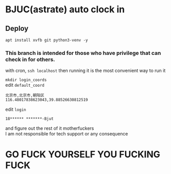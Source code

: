 # BJUC(astrate) auto clock in
## Deploy
```
apt install xvfb git python3-venv -y
```

### This branch is intended for those who have privilege that can check in for others.

with cron, `ssh localhost` then running it is the most convenient way to run it

`mkdir login_coords`  
edit `default_coord` 
```
北京市,北京市,朝阳区
116.48017838623043,39.88526630812519
```

edit `login`
```
18****** *******-Bjut
```

and figure out the rest of it motherfuckers  
I am not responsible for tech support or any consequence
# GO FUCK YOURSELF YOU FUCKING FUCK